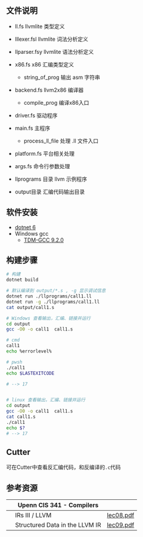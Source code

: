## 文件说明

- ll.fs llvmlite 类型定义

- lllexer.fsl llvmlite 词法分析定义

- llparser.fsy llvmlite 语法分析定义

- x86.fs x86 汇编类型定义
  - string_of_prog 输出 asm 字符串

- backend.fs  llvm2x86 编译器
  - compile_prog 编译x86入口

- driver.fs 驱动程序

- main.fs 主程序
  - process_ll_file 处理 .ll   文件入口

- platform.fs 平台相关处理

- args.fs  命令行参数处理

- llprograms 目录 llvm 示例程序

- output目录 汇编代码输出目录

## 软件安装

- [dotnet 6](https://dotnet.microsoft.com/download/dotnet/6.0)
- Windows gcc
  - [TDM-GCC 9.2.0](https://jmeubank.github.io/tdm-gcc/articles/2020-03/9.2.0-release)

## 构建步骤

```sh
# 构建
dotnet build

# 默认编译到 output/*.s , -g 显示调试信息
dotnet run ./llprograms/call1.ll
dotnet run -g ./llprograms/call1.ll
cat output/call1.s

# Windows 查看输出，汇编、链接并运行
cd output
gcc -O0 -o call1  call1.s

# cmd
call1
echo %errorlevel%

# pwsh
./call1
echo $LASTEXITCODE

# --> 17


# linux 查看输出，汇编、链接并运行
cd output
gcc -O0 -o call1  call1.s
cat call1.s
./call1
echo $?
# --> 17

```

## Cutter

可在Cutter中查看反汇编代码，和反编译的`.c`代码

## 参考资源

|      | Upenn CIS 341 - Compilers      |                                                              |
| ---- | ------------------------------ | ------------------------------------------------------------ |
|      | IRs III / LLVM                 | [lec08.pdf](https://www.seas.upenn.edu/~cis341/current/lectures/lec08.pdf) |
|      | Structured Data in the LLVM IR | [lec09.pdf](https://www.seas.upenn.edu/~cis341/current/lectures/lec09.pdf) |
